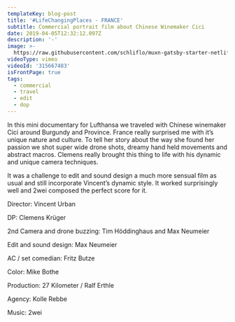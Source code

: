 ```yaml
---
templateKey: blog-post
title: '#LifeChangingPlaces - FRANCE'
subtitle: Commercial portrait film about Chinese Winemaker Cici
date: 2019-04-05T12:32:12.097Z
description: '-'
image: >-
  https://raw.githubusercontent.com/schliflo/muxn-gatsby-starter-netlify-cms/master/static/img/8f24cbfa-b625-4a1b-a449-9201d707a50e.jpg?token=ACLMQSHDMMFEVQ726KKINOS4XB2XG
videoType: vimeo
videoId: '315667483'
isFrontPage: true
tags:
  - commercial
  - travel
  - edit
  - dop
---
```

In this mini documentary for Lufthansa we traveled with Chinese winemaker Cici around Burgundy and Province. France really surprised me with it’s unique nature and culture. To tell her story about the way she found her passion we shot super wide drone shots, dreamy hand held movements and abstract macros. Clemens really brought this thing to life with his dynamic and unique camera techniques. 

It was a challenge to edit and sound design a much more sensual film as usual and still incorporate Vincent’s dynamic style. It worked surprisingly well and 2wei composed the perfect score for it.



Director: Vincent Urban

DP: Clemens Krüger

2nd Camera and drone buzzing: Tim Höddinghaus and Max Neumeier

Edit and sound design: Max Neumeier

AC / set comedian: Fritz Butze

Color: Mike Bothe

Production: 27 Kilometer / Ralf Erthle

Agency: Kolle Rebbe

Music: 2wei
